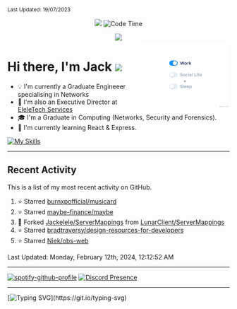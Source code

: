 <sub>Last Updated: 19/07/2023</sub>
<p align='center'><img src="https://hits.seeyoufarm.com/api/count/incr/badge.svg?url=https%3A%2F%2Fgithub.com%2FJackelele&count_bg=%2379C83D&title_bg=%23555555&icon=wistia.svg&icon_color=%23E7E7E7&title=hits&edge_flat=false"/> <img href="https://" alt="Code Time" src="https://img.shields.io/endpoint?style=flat&url=https%3A%2F%2Fapi.codetime.dev%2Fshield%3Fid%3D19044%26project%3D%26in%3D0">
</p>

<div align="center">
  <img src="https://readme-typing-svg.herokuapp.com?center=true&lines=I+am+Jackelele;Welcome+to+my+profile!">
</div>

<img src="./assets/life_balance.gif" alt="side Image" align="right" width="200" height="auto" />

<h1>Hi there, I'm Jack <img src="https://emojis.slackmojis.com/emojis/images/1579216111/7550/pikachu_wave.gif?1579216111" width="30"/></h1>

- 💡 I'm currently a Graduate Engineeer specialising in Networks
- 📡 I'm also an Executive Director at [EleleTech Services](https://eleletech.services)
- 🎓 I'm a Graduate in Computing (Networks, Security and Forensics).
- 🌱 I'm currently learning React & Express.


[![My Skills](https://skillicons.dev/icons?i=css,html,js,php,react)](https://elele.team)

<hr>

## Recent Activity

This is a list of my most recent activity on GitHub.

<!--RECENT_ACTIVITY:start-->
1. ⭐ Starred [burnxpofficial/musicard](https://github.com/burnxpofficial/musicard)<br>
2. ⭐ Starred [maybe-finance/maybe](https://github.com/maybe-finance/maybe)<br>
3. 🔱 Forked [Jackelele/ServerMappings](https://github.com/Jackelele/ServerMappings) from [LunarClient/ServerMappings](https://github.com/LunarClient/ServerMappings)<br>
4. ⭐ Starred [bradtraversy/design-resources-for-developers](https://github.com/bradtraversy/design-resources-for-developers)<br>
5. ⭐ Starred [Niek/obs-web](https://github.com/Niek/obs-web)<br>
<!--RECENT_ACTIVITY:end-->

<!--RECENT_ACTIVITY:last_update-->
Last Updated: Monday, February 12th, 2024, 12:12:52 AM
<!--RECENT_ACTIVITY:last_update_end-->

<hr>

[![spotify-github-profile](https://spotify-github-profile.vercel.app/api/view?uid=11120813525&cover_image=true&theme=default&show_offline=false&background_color=121212&interchange=false&bar_color=53b14f&bar_color_cover=false)](https://spotify-github-profile.vercel.app/api/view?uid=11120813525&redirect=true)  [![Discord Presence](https://lanyard-profile-readme.vercel.app/api/377175513372033024)](https://discord.com/users/377175513372033024)

<hr>

[![Typing SVG](https://readme-typing-svg.demolab.com?font=Fira+Code&pause=1000&width=435&lines=Thank+you+for+visiting!)](https://git.io/typing-svg)
